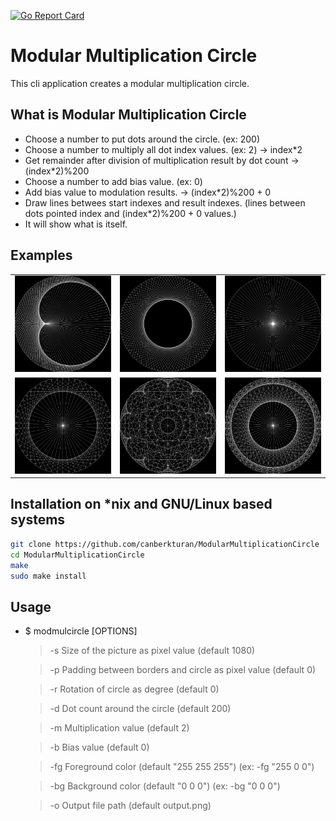 [![Go Report Card](https://goreportcard.com/badge/github.com/canberkturan/ModularMultiplicationCircle)](https://goreportcard.com/report/github.com/canberkturan/ModularMultiplicationCircle)

# Modular Multiplication Circle

This cli application creates a modular multiplication circle.

## What is Modular Multiplication Circle
- Choose a number to put dots around the circle. (ex: 200)
- Choose a number to multiply all dot index values. (ex: 2) -> index\*2
- Get remainder after division of multiplication result by dot count -> (index\*2)%200 
- Choose a number to add bias value. (ex: 0)
- Add bias value to modulation results. -> (index\*2)%200 + 0
- Draw lines betwees start indexes and result indexes. (lines between dots pointed index and (index\*2)%200 + 0 values.)
- It will show what is itself.

## Examples
<table style="width:100%">
<tr>
<td><img src="examples/mmc1.png" style="width:auto; height:auto"/></td>
<td><img src="examples/mmc2.png" style="width:auto; height:auto"/></td>
<td><img src="examples/mmc3.png" style="width:auto; height:auto"/></td>
</tr>
<tr>
<td><img src="examples/mmc4.png" style="width:auto; height:auto"/></td>
<td><img src="examples/mmc5.png" style="width:auto; height:auto"/></td>
<td><img src="examples/mmc6.png" style="width:auto; height:auto"/></td>
</tr>
</table>

## Installation on \*nix and GNU/Linux based systems
```bash
git clone https://github.com/canberkturan/ModularMultiplicationCircle
cd ModularMultiplicationCircle
make
sudo make install
```
## Usage
- $ modmulcircle \[OPTIONS]
    > -s Size of the picture as pixel value (default 1080)

    > -p Padding between borders and circle as pixel value (default 0)

    > -r Rotation of circle as degree (default 0)

    > -d Dot count around the circle (default 200)

    > -m Multiplication value (default 2)

    > -b Bias value (default 0)

    > -fg Foreground color (default "255 255 255") (ex: -fg "255 0 0")

    > -bg Background color (default "0 0 0") (ex: -bg "0 0 0")

    > -o Output file path (default output.png)
